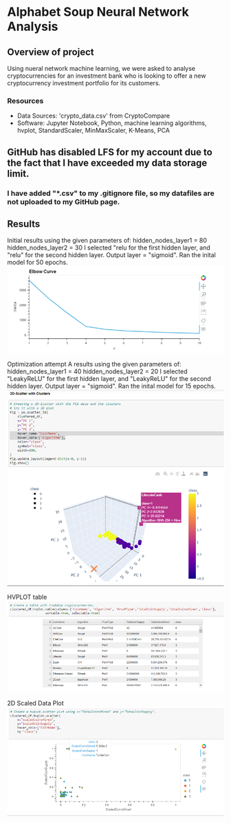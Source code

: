 # Alphabet Soup Neural Network Analysis

## Overview of project
Using nueral network machine learning, we were asked to analyse cryptocurrencies for an investment bank who is looking to offer a new
cryptocurrency investment portfolio for its customers.

### Resources
* Data Sources: 'crypto_data.csv' from CryptoCompare
* Software: Jupyter Notebook, Python, machine learning algorithms, hvplot, StandardScaler, MinMaxScaler, K-Means, PCA


## GitHub has disabled LFS for my account due to the fact that I have exceeded my data storage limit. 
### I have added "*.csv" to my .gitignore file, so my datafiles are not uploaded to my GitHub page.


## Results
Initial results using the given parameters of:
hidden_nodes_layer1 = 80
hidden_nodes_layer2 = 30
I selected "relu for the first hidden layer, and "relu" for the second hidden layer.  Output layer = "sigmoid".
Ran the inital model for 50 epochs.
![Initial Results](https://github.com/AndyHerron/Cryptocurrencies/blob/main/screenshots/elbow_curve.png)

Optimization attempt A results using the given parameters of:
hidden_nodes_layer1 = 40
hidden_nodes_layer2 = 20
I selected "LeakyReLU" for the first hidden layer, and "LeakyReLU" for the second hidden layer.  Output layer = "sigmoid".
Ran the inital model for 15 epochs.
![Optimization_1](https://github.com/AndyHerron/Cryptocurrencies/blob/main/screenshots/3D_scatter_with_clusters.png)

HVPLOT table
![hvplot_table](https://github.com/AndyHerron/Cryptocurrencies/blob/main/screenshots/hvplot_table.png)

2D Scaled Data Plot
![2D Scaled Data plot](https://github.com/AndyHerron/Cryptocurrencies/blob/main/screenshots/Scaled_data_plot.png)


